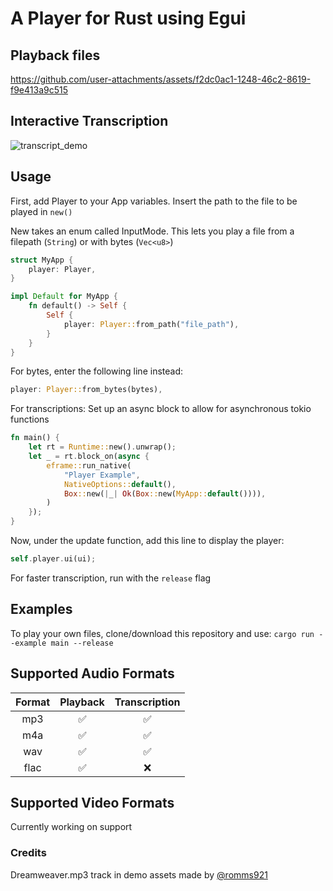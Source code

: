 # A Player for Rust using Egui

## Playback files

https://github.com/user-attachments/assets/f2dc0ac1-1248-46c2-8619-f9e413a9c515

## Interactive Transcription

![transcript_demo](https://github.com/user-attachments/assets/4ebc03fa-229f-4143-a66b-c18395a6ddcc)

## Usage

First, add Player to your App variables. Insert the path to the file to be played in `new()`

New takes an enum called InputMode. This lets you play a file from a filepath (`String`) or with bytes (`Vec<u8>`)

```rust
struct MyApp {
    player: Player,
}

impl Default for MyApp {
    fn default() -> Self {
        Self {
            player: Player::from_path("file_path"),
        }
    }
}
```

For bytes, enter the following line instead:

```rust
player: Player::from_bytes(bytes),
```

For transcriptions: Set up an async block to allow for asynchronous tokio functions

```rust
fn main() {
    let rt = Runtime::new().unwrap();
    let _ = rt.block_on(async {
        eframe::run_native(
            "Player Example",
            NativeOptions::default(),
            Box::new(|_| Ok(Box::new(MyApp::default()))),
        )
    });
}
```

Now, under the update function, add this line to display the player:

```rust
self.player.ui(ui);
```

For faster transcription, run with the `release` flag

## Examples

To play your own files, clone/download this repository and use:
`cargo run --example main --release`

## Supported Audio Formats

| Format | Playback | Transcription |
| :----: | :------: | :-----------: |
|  mp3   |    ✅    |      ✅       |
|  m4a   |    ✅    |      ✅       |
|  wav   |    ✅    |      ✅       |
|  flac  |    ✅    |      ❌       |

## Supported Video Formats

Currently working on support

### Credits

Dreamweaver.mp3 track in demo assets made by [@romms921](https://github.com/romms921)
